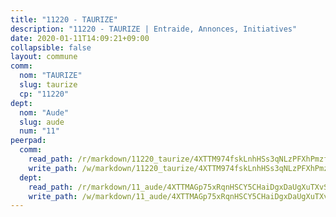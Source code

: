 ```yaml
---
title: "11220 - TAURIZE"
description: "11220 - TAURIZE | Entraide, Annonces, Initiatives"
date: 2020-01-11T14:09:21+09:00
collapsible: false
layout: commune
comm:
  nom: "TAURIZE"
  slug: taurize
  cp: "11220"
dept:
  nom: "Aude"
  slug: aude
  num: "11"
peerpad:
  comm:
    read_path: /r/markdown/11220_taurize/4XTTM974fskLnhHSs3qNLzPFXhPmzfGzn2vqsFUaCi1kuYJre
    write_path: /w/markdown/11220_taurize/4XTTM974fskLnhHSs3qNLzPFXhPmzfGzn2vqsFUaCi1kuYJre-K3TgTnjTpkvMKFTWdwNVG5xUYatc59pNB3UeNDYipn4z4xVxHjQsVkyhgGFfA4iDAhzjCU953E4MCTG7k1hUS5JLK1cNx33hhTkmNbCGbWYxYLtWUA1NjzmbaDU1soj6Y6ECjRjQ
  dept:
    read_path: /r/markdown/11_aude/4XTTMAGp75xRqnHSCY5CHaiDgxDaUgXuTXvSZDHnY1JdjJiUk
    write_path: /w/markdown/11_aude/4XTTMAGp75xRqnHSCY5CHaiDgxDaUgXuTXvSZDHnY1JdjJiUk-K3TgUenjCPDfs1W21bst2JvrPDW324QBfMvPid11puzXxXGQEeNw9p4QtfnUhSn4LYSwR6UDBQmdr3wFq2CDRGqNz2QynSm58zgCpz2PKP6Y24UTpxW22MudfeZ339ZPKnHm6XTr
---
```


